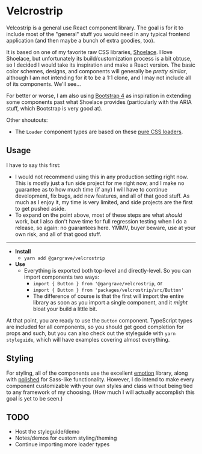 # Velcrostrip

Velcostrip is a general use React component library. The goal is for it to include most of the "general" stuff you would need in any typical frontend application (and then maybe a bunch of extra goodies, too).

It is based on one of my favorite raw CSS libraries, [Shoelace](https://www.shoelace.style/index.html). I love Shoelace, but unfortunately its build/customization process is a bit obtuse, so I decided I would take its inspiration and make a React version. The basic color schemes, designs, and components will generally be _pretty similar_, although I am not intending for it to be a 1:1 clone, and I may not include all of its components. We'll see...

For better or worse, I am also using [Bootstrap 4](https://getbootstrap.com/docs/4.0/getting-started/introduction/) as inspiration in extending some components past what Shoelace provides (particularly with the ARIA stuff, which Bootstrap is very good at).

Other shoutouts:

- The `Loader` component types are based on these [pure CSS loaders](https://loading.io/css/).

## Usage

I have to say this first:

- I would not recommend using this in any production setting right now. This is mostly just a fun side project for me right now, and I make no guarantee as to how much time (if any) I will have to continue development, fix bugs, add new features, and all of that good stuff. As much as I enjoy it, my time is very limited, and side projects are the first to get pushed aside.
- To expand on the point above, most of these steps are what _should_ work, but I also don't have time for full regression testing when I do a release, so again: no guarantees here. YMMV, buyer beware, use at your own risk, and all of that good stuff.

---

- **Install**
  - `yarn add @gargrave/velcrostrip`
- **Use**
  - Everything is exported both top-level and directly-level. So you can import components two ways:
    - `import { Button } from '@gargrave/velcrostrip`, or
    - `import { Button } from 'packages/velcrostrip/src/Button'`
    - The difference of course is that the first will import the entire library as soon as you import a single component, and it _might_ bloat your build a little bit.

At that point, you are ready to use the `Button` component. TypeScript types are included for all components, so you should get good completion for props and such, but you can also check out the styleguide with `yarn styleguide`, which will have examples covering almost everything.

## Styling

For styling, all of the components use the excellent [emotion](https://emotion.sh/docs/introduction) library, along with [polished](https://github.com/styled-components/polished) for Sass-like functionality. However, I do intend to make every component customizable with your own styles and class without being tied to any framework of my choosing. (How much I will actually accomplish this goal is yet to be seen.)

## TODO

- Host the styleguide/demo
- Notes/demos for custom styling/theming
- Continue importing more loader types
